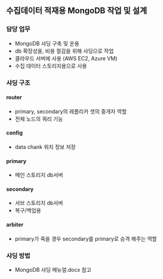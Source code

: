 ## 수집데이터 적재용 MongoDB 작업 및 설계

### 담당 업무

   - MongoDB 샤딩 구축 및 운용
   - db 확장성을, 비용 절감을 위해 샤딩으로 작업
   - 클라우드 서버에 사용 (AWS EC2, Azure VM)
   - 수집 데이터 스토리지용으로 사용

### 샤딩 구조

#### **router** 
   - primary, secondary의 레플리카 셋의 중개자 역할
   - 전체 노드의 쿼리 기능
    
#### **config** 
   - data chank 위치 정보 저장

#### **primary** 
   - 메인 스토리지 db서버

#### **secondary** 
   - 서브 스토리지 db서버
   - 복구/백업용

#### **arbiter** 
   - primary가 죽을 경우 secondary를 primary로 승격 해주는 역할


### 샤딩 방법
   - MongoDB 샤딩 메뉴얼.docx 참고
